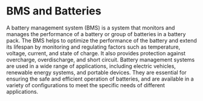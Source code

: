 # BMS and Batteries

A battery management system (BMS) is a system that monitors and manages the performance of a battery or group of batteries in a battery pack. The BMS helps to optimize the performance of the battery and extend its lifespan by monitoring and regulating factors such as temperature, voltage, current, and state of charge. It also provides protection against overcharge, overdischarge, and short circuit. Battery management systems are used in a wide range of applications, including electric vehicles, renewable energy systems, and portable devices. They are essential for ensuring the safe and efficient operation of batteries, and are available in a variety of configurations to meet the specific needs of different applications.
